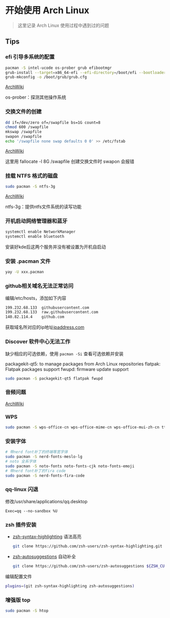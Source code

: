# 开始使用 Arch Linux
> 这里记录 Arch Linux 使用过程中遇到过的问题

## Tips
### efi 引导多系统的配置
```bash
pacman -S intel-ucode os-prober grub efibootmgr
grub-install --target=x86_64-efi --efi-directory=/boot/efi --bootloader-id=GRUB
grub-mkconfig -o /boot/grub/grub.cfg
```
[ArchWiki](https://wiki.archlinux.org/index.php/GRUB_(%E7%AE%80%E4%BD%93%E4%B8%AD%E6%96%87))

os-prober：探测其他操作系统

### 交换文件的创建
```bash
dd if=/dev/zero of=/swapfile bs=1G count=8
chmod 600 /swapfile
mkswap /swapfile
swapon /swapfile
echo '/swapfile none swap defaults 0 0' >> /etc/fstab
```
[ArchWiki](https://wiki.archlinux.org/index.php/Swap_(%E7%AE%80%E4%BD%93%E4%B8%AD%E6%96%87))

这里用 fallocate -l 8G /swapfile 创建交换文件时 swapon 会报错

### 挂载 NTFS 格式的磁盘
```bash
sudo pacman -S ntfs-3g
```
[ArchWiki](https://wiki.archlinux.org/index.php/NTFS-3G_(%E7%AE%80%E4%BD%93%E4%B8%AD%E6%96%87))

ntfs-3g：提供ntfs文件系统的读写功能

### 开机启动网络管理器和蓝牙
```bash
systemctl enable NetworkManager
systemctl enable bluetooth
```
安装好kde后这两个服务并没有被设置为开机自启动

### 安装 .pacman 文件
```bash
yay -U xxx.pacman
```

### github相关域名无法正常访问
编辑/etc/hosts，添加如下内容
```bash
199.232.68.133  githubusercontent.com
199.232.68.133  raw.githubusercontent.com
140.82.114.4    github.com
```
获取域名所对应的ip地址[ipaddress.com](ipaddress.com)

### Discover 软件中心无法工作

缺少相应的可选依赖，使用 `pacman -Si` 查看可选依赖并安装

packagekit-qt5: to manage packages from Arch Linux repositories
flatpak: Flatpak packages support
fwupd: firmware update support

```bash
sudo pacman -S packagekit-qt5 flatpak fwupd
```

### 音频问题

[ArchWiki](https://wiki.archlinux.org/index.php/PulseAudio_(简体中文))

### WPS
```bash
sudo pacman -S wps-office-cn wps-office-mime-cn wps-office-mui-zh-cn ttf-wps-fonts
```

### 安装字体

```bash
# 带nerd font补丁的终端等宽字体
sudo pacman -S nerd-fonts-meslo-lg
# noto 全系字体
sudo pacman -S noto-fonts noto-fonts-cjk noto-fonts-emoji
# 带nerd font补丁的fira code
sudo pacman -S nerd-fonts-fira-code
```

### qq-linux 闪退
修改/usr/share/applications/qq.desktop
```
Exec=qq --no-sandbox %U
```

### zsh 插件安装

- [zsh-syntax-highlighting](https://github.com/zsh-users/zsh-syntax-highlighting) 语法高亮

  ```bash
  git clone https://github.com/zsh-users/zsh-syntax-highlighting.git ${ZSH_CUSTOM:-~/.oh-my-zsh/custom}/plugins/zsh-syntax-highlighting
  ```

- [zsh-autosuggestions](https://github.com/zsh-users/zsh-autosuggestions) 自动补全

  ```bash
  git clone https://github.com/zsh-users/zsh-autosuggestions ${ZSH_CUSTOM:-~/.oh-my-zsh/custom}/plugins/zsh-autosuggestions
  ```

编辑配置文件

```bash
plugins=(git zsh-syntax-highlighting zsh-autosuggestions)
```

### 增强版 top

```bash
sudo pacman -S htop
```



